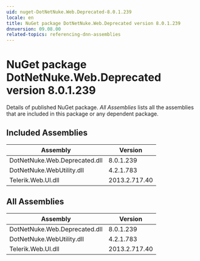 ```yaml
---
uid: nuget-DotNetNuke.Web.Deprecated-8.0.1.239
locale: en
title: NuGet package DotNetNuke.Web.Deprecated version 8.0.1.239
dnnversion: 09.08.00
related-topics: referencing-dnn-assemblies
---
```


# NuGet package DotNetNuke.Web.Deprecated version 8.0.1.239
Details of published NuGet package.
*All Assemblies* lists all the assemblies that are included in this package or any dependent package.

## Included Assemblies

|Assembly|Version|
|---|---|
|DotNetNuke.Web.Deprecated.dll|8.0.1.239|
|DotNetNuke.WebUtility.dll|4.2.1.783|
|Telerik.Web.UI.dll|2013.2.717.40|

## All Assemblies

|Assembly|Version|
|---|---|
|DotNetNuke.Web.Deprecated.dll|8.0.1.239|
|DotNetNuke.WebUtility.dll|4.2.1.783|
|Telerik.Web.UI.dll|2013.2.717.40|

